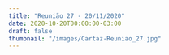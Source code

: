 ```yaml
---
title: "Reunião 27 - 20/11/2020"
date: 2020-10-20T00:00:00-03:00
draft: false
thumbnail: "/images/Cartaz-Reuniao_27.jpg"
---
```


